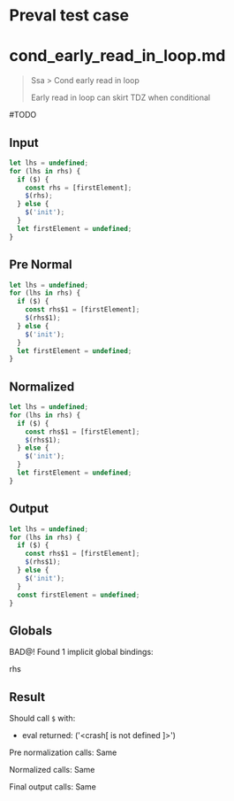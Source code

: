 # Preval test case

# cond_early_read_in_loop.md

> Ssa > Cond early read in loop
>
> Early read in loop can skirt TDZ when conditional

#TODO

## Input

`````js filename=intro
let lhs = undefined;
for (lhs in rhs) {
  if ($) {
    const rhs = [firstElement];
    $(rhs);
  } else {
    $('init');
  }
  let firstElement = undefined;
}
`````

## Pre Normal

`````js filename=intro
let lhs = undefined;
for (lhs in rhs) {
  if ($) {
    const rhs$1 = [firstElement];
    $(rhs$1);
  } else {
    $('init');
  }
  let firstElement = undefined;
}
`````

## Normalized

`````js filename=intro
let lhs = undefined;
for (lhs in rhs) {
  if ($) {
    const rhs$1 = [firstElement];
    $(rhs$1);
  } else {
    $('init');
  }
  let firstElement = undefined;
}
`````

## Output

`````js filename=intro
let lhs = undefined;
for (lhs in rhs) {
  if ($) {
    const rhs$1 = [firstElement];
    $(rhs$1);
  } else {
    $('init');
  }
  const firstElement = undefined;
}
`````

## Globals

BAD@! Found 1 implicit global bindings:

rhs

## Result

Should call `$` with:
 - eval returned: ('<crash[ <ref> is not defined ]>')

Pre normalization calls: Same

Normalized calls: Same

Final output calls: Same
